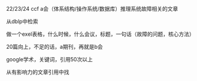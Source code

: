 22/23/24 ccf a会（体系结构/操作系统/数据库）推理系统故障相关的文章

从dblp中检索

做一个exel表格，什么时候，什么会议，标题，一句话（故障的问题，核心方法）

20篇向上，不足的话，a期刊，再就是b会

google学术，关键词，引用50次以上

从有影响力的文章引用中找